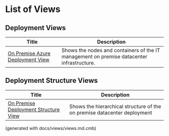 # List of Views

## Deployment Views
| Title | Description |
|---|---|
| [On Premise Azure Deployment View](./mybank/it-management/onprem/deployment-view.md) | Shows the nodes and containers of the IT management on premise datacenter infrastructure. |
## Deployment Structure Views
| Title | Description |
|---|---|
| [On Premise Deployment Structure View](./mybank/it-management/onprem/onprem-deployment-structure-view.md) | Shows the hierarchical structure of the on premise datacenter deployment |


(generated with docs/views/views.md.cmb)
